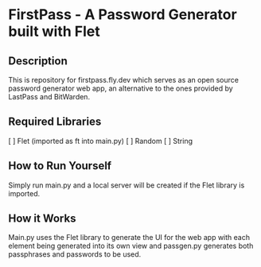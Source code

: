 # FirstPass - A Password Generator built with Flet
## Description
This is repository for firstpass.fly.dev which serves as an open source password generator web app, an alternative to the ones provided by LastPass and BitWarden.
## Required Libraries
[ ] Flet (imported as ft into main.py)
[ ] Random
[ ] String
## How to Run Yourself
Simply run main.py and a local server will be created if the Flet library is imported.
## How it Works
Main.py uses the Flet library to generate the UI for the web app with each element being generated into its own view and passgen.py generates both passphrases and passwords to be used.
